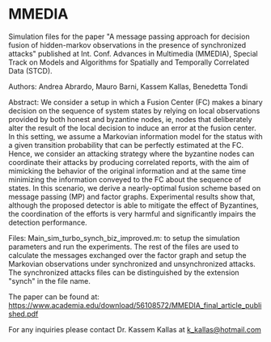 # MMEDIA
Simulation files for the paper "A message passing approach for decision fusion of hidden-markov observations in the presence of synchronized attacks" published at Int. Conf. Advances in Multimedia (MMEDIA), Special Track on Models and Algorithms for Spatially and Temporally Correlated Data (STCD).

Authors: Andrea Abrardo, Mauro Barni, Kassem Kallas, Benedetta Tondi

Abstract:
We consider a setup in which a Fusion Center (FC) makes a binary decision on the sequence of system states by relying on local observations provided by both honest and byzantine nodes, ie, nodes that deliberately alter the result of the local decision to induce an error at the fusion center. In this setting, we assume a Markovian information model for the status with a given transition probability that can be perfectly estimated at the FC. Hence, we consider an attacking strategy where the byzantine nodes can coordinate their attacks by producing correlated reports, with the aim of mimicking the behavior of the original information and at the same time minimizing the information conveyed to the FC about the sequence of states. In this scenario, we derive a nearly-optimal fusion scheme based on message passing (MP) and factor graphs. Experimental results show that, although the proposed detector is able to mitigate the effect of Byzantines, the coordination of the efforts is very harmful and significantly impairs the detection performance.

Files:
Main_sim_turbo_synch_biz_improved.m: to setup the simulation parameters and run the experiments.
The rest of the files are used to calculate the messages exchanged over the factor graph and setup the Markovian observations under synchronized and unsynchronized attacks.
The synchronized attacks files can be distinguished by the extension "synch" in the file name.

The paper can be found at: https://www.academia.edu/download/56108572/MMEDIA_final_article_published.pdf

For any inquiries please contact Dr. Kassem Kallas at k_kallas@hotmail.com
